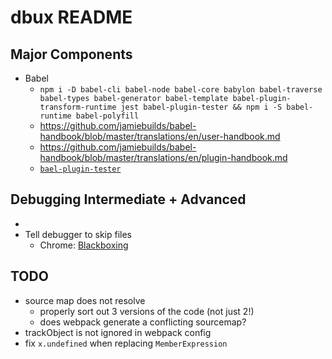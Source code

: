 # dbux README

## Major Components
* Babel
   * `npm i -D babel-cli babel-node babel-core babylon babel-traverse babel-types babel-generator babel-template babel-plugin-transform-runtime jest babel-plugin-tester && npm i -S babel-runtime babel-polyfill`
   * https://github.com/jamiebuilds/babel-handbook/blob/master/translations/en/user-handbook.md
   * https://github.com/jamiebuilds/babel-handbook/blob/master/translations/en/plugin-handbook.md
   * [`bael-plugin-tester`](https://github.com/babel-utils/babel-plugin-tester#examples)

## Debugging Intermediate + Advanced
* 
* Tell debugger to skip files
   * Chrome: [Blackboxing](https://developer.chrome.com/devtools/docs/blackboxing)

## TODO
* source map does not resolve
  * properly sort out 3 versions of the code (not just 2!)
  * does webpack generate a conflicting sourcemap?
* trackObject is not ignored in webpack config
* fix `x.undefined` when replacing `MemberExpression`